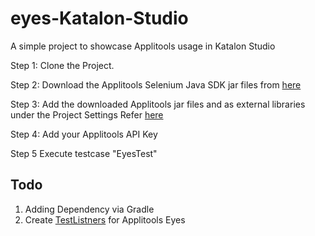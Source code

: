# eyes-Katalon-Studio
A simple project to showcase Applitools usage in Katalon Studio

Step 1:
Clone the Project.

Step 2:
Download the Applitools Selenium Java SDK jar files from [here](https://bintray.com/applitools/Java3/eyes-selenium-java3/)

Step 3:
Add the downloaded Applitools jar files and as external libraries under the Project Settings
Refer [here](https://docs.katalon.com/katalon-studio/docs/external-libraries.html)

Step 4:
Add your Applitools API Key

Step 5
Execute testcase "EyesTest"

## Todo
1. Adding Dependency via Gradle
2. Create [TestListners](https://docs.katalon.com/katalon-studio/docs/test-listeners-test-hooks.html#manage-test-listeners) for Applitools Eyes 
